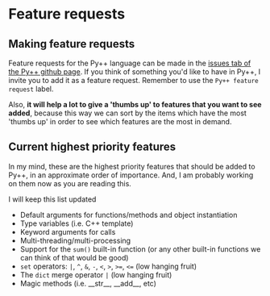 # Feature requests

## Making feature requests

Feature requests for the Py++ language can be made in the [issues tab of the Py++ github page](https://github.com/curtispuetz/pypp-cli/issues). If you think of something you'd like to have in Py++, I invite you to add it as a feature request. Remember to use the `Py++ feature request` label.

Also, **it will help a lot to give a 'thumbs up' to features that you want to see added**, because this way we can sort by the items which have the most 'thumbs up' in order to see which features are the most in demand.

## Current highest priority features

In my mind, these are the highest priority features that should be added to Py++, in an approximate order of importance. And, I am probably working on them now as you are reading this.

I will keep this list updated

- Default arguments for functions/methods and object instantiation
- Type variables (i.e. C++ template)
- Keyword arguments for calls
- Multi-threading/multi-processing
- Support for the `sum()` built-in function (or any other built-in functions we can think of that would be good)
- `set` operators: `|`, `^`, `&`, `-`, `<`, `>`, `>=`, `<=` (low hanging fruit)
- The `dict` merge operator `|` (low hanging fruit)
- Magic methods (i.e. \_\_str\_\_, \_\_add\_\_, etc)
